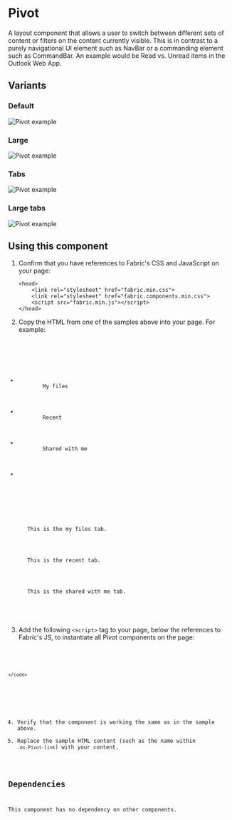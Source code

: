 # Pivot
A layout component that allows a user to switch between different sets of content or filters on the content currently visible. This is in contrast to a purely navigational UI element such as NavBar or a commanding element such as CommandBar. An example would be Read vs. Unread items in the Outlook Web App.

## Variants

### Default


![Pivot example](https://raw.githubusercontent.com/OfficeDev/office-ui-fabric-js/master/ghdocs/component_images/Pivot-default.png)


### Large


![Pivot example](https://raw.githubusercontent.com/OfficeDev/office-ui-fabric-js/master/ghdocs/component_images/Pivot-large.png)


### Tabs


![Pivot example](https://raw.githubusercontent.com/OfficeDev/office-ui-fabric-js/master/ghdocs/component_images/Pivot-tabs.png)


### Large tabs


![Pivot example](https://raw.githubusercontent.com/OfficeDev/office-ui-fabric-js/master/ghdocs/component_images/Pivot-largetabs.png)


## Using this component
1. Confirm that you have references to Fabric's CSS and JavaScript on your page:
    ```
    <head>
        <link rel="stylesheet" href="fabric.min.css">
        <link rel="stylesheet" href="fabric.components.min.css">
        <script src="fabric.min.js"></script>
    </head>
    ```
2. Copy the HTML from one of the samples above into your page. For example:

<pre>
    <code>
<div class="ms-Pivot">
  <ul class="ms-Pivot-links">
      <li class="ms-Pivot-link is-selected" data-content="files" title="My files" tabindex="1">
        My files
      </li>
      <li class="ms-Pivot-link" data-content="recent" title="Recent" tabindex="1">
        Recent
      </li>
      <li class="ms-Pivot-link" data-content="shared" title="Shared with me" tabindex="1">
        Shared with me
      </li>
      <li class="ms-Pivot-link" tabindex="1">
        <i class="ms-Pivot-ellipsis ms-Icon ms-Icon--More"></i>
      </li>
  </ul>
    <div class="ms-Pivot-content" data-content="files">
      This is the my files tab.
    </div>
    <div class="ms-Pivot-content" data-content="recent">
      This is the recent tab.
    </div>
    <div class="ms-Pivot-content" data-content="shared">
      This is the shared with me tab.
    </div>
</div>
    </code>
</pre>

3. Add the following `<script>` tag to your page, below the references to Fabric's JS, to instantiate all Pivot components on the page:

<pre>
    <code>
 <script type="text/javascript">
  var PivotElements = document.querySelectorAll(".ms-Pivot");
  for(var i = 0; i < PivotElements.length; i++) {
    new fabric['Pivot'](PivotElements[i]);
  }
</script>

    </code>
</pre>

4. Verify that the component is working the same as in the sample above.
5. Replace the sample HTML content (such as the name within `.ms-Pivot-link`) with your content.

## Dependencies
This component has no dependency on other components.
